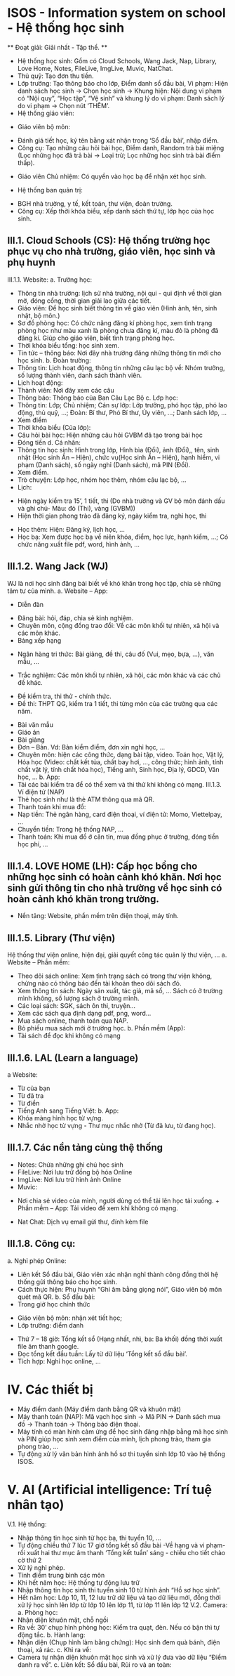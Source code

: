 # ISOS - Information system on school - Hệ thống học sinh
** Đoạt giải: Giải nhất - Tập thể. **
- Hệ thống học sinh: Gồm có Cloud Schools, Wang Jack, Nap, Library, Love Home, Notes, FileLive, ImgLive, Muvic, NatChat.
- Thủ quỹ: Tạo đơn thu tiền.
- Lớp trưởng: Tạo thông báo cho lớp, Điểm danh sổ đầu bài, Vi phạm: Hiện danh sách học sinh -> Chọn học sinh -> Khung hiện: Nội dung vi phạm có “Nội quy”, “Học tập”, “Vệ sinh” và khung lý do vi phạm: Danh sách lý do vi phạm -> Chọn nút ‘THÊM’.
- Hệ thống giáo viên:
+ Giáo viên bộ môn:
- Đánh giá tiết học, ký tên bằng xát nhận trong ‘Sổ đầu bài’, nhập điểm.
- Công cụ: Tạo những câu hỏi bài học, Điểm danh, Random trả bài miệng (Lọc những học đã trả bài -> Loại trừ; Lọc những học sinh trả bài điểm thấp).
+ Giáo viên Chủ nhiệm: Có quyền vào học bạ để nhận xét học sinh.
- Hệ thống ban quản trị: 
+ BGH nhà trường, y tế, kết toán, thư viện, đoàn trường.
+ Công cụ: Xếp thời khóa biểu, xếp danh sách thứ tự, lớp học của học sinh.
## III.1. Cloud Schools (CS): Hệ thống trường học phục vụ cho nhà trường, giáo viên, học sinh và phụ huynh
III.1.1. Website:
a. Trường học:
- Thông tin nhà trường: lịch sử nhà trường, nội qui - qui định về thời gian mở, đóng cổng, thời gian giải lao giữa các tiết.
- Giáo viên: Để học sinh biết thông tin về giáo viên (Hình ảnh, tên, sinh nhật, bộ môn.)
- Sơ đồ phòng học: Có chức năng đăng kí phòng học, xem tình trạng phòng học như màu xanh là phòng chưa đăng kí, màu đỏ là phòng đã đăng kí. Giúp cho giáo viên, biết tình trạng phòng học.
- Thời khóa biểu tổng: học sinh xem.
- Tin tức – thông báo: Nơi đây nhà trường đăng những thông tin mới cho học sinh.
b. Đoàn trường: 
- Thông tin: Lịch hoạt động, thông tin những câu lạc bộ về: Nhóm trưởng, số lượng thành viên, danh sách thành viên.
- Lịch hoạt động:
- Thành viên: Nơi đây xem các câu 
- Thông báo: Thông báo của Ban Câu Lạc Bộ
c. Lớp học: 
- Thông tin: Lớp; Chủ nhiệm; Cán sự lớp: Lớp trưởng, phó học tập, phó lao động, thủ quỹ, …; Đoàn: Bí thư, Phó Bí thư, Ủy viên, …; Danh sách lớp, …
- Xem điểm
- Thời khóa biểu (Của lớp):
- Câu hỏi bài học: Hiện những câu hỏi GVBM đã tạo trong bài học
- Đóng tiền
 d. Cá nhân:
- Thông tin học sinh: Hình trong lớp, Hình bìa (Đổi), ảnh (Đổi),, tên, sinh nhật (Học sinh Ẩn – Hiện), chức vụ(Học sinh Ẩn – Hiện), hạnh hiểm, vi phạm (Danh sách), số ngày nghỉ (Danh sách), mã PIN (Đổi).
- Xem điểm.
- Trò chuyện: Lớp học, nhóm học thêm, nhóm câu lạc bộ, …
- Lịch:
+ Hiện ngày kiểm tra 15’, 1 tiết, thi (Do nhà trường và GV bộ môn đánh dấu và ghi chú- Màu: đỏ (Thi), vàng (GVBM)) 
+ Hiện thời gian phong trào đã đăng ký, ngày kiểm tra, nghỉ học, thi
- Học thêm: Hiện: Đăng ký, lịch học, …
- Học bạ: Xem được học bạ về niên khóa, điểm, học lực, hạnh kiểm, …; Có chức năng xuất file pdf, word, hình ảnh, …
## III.1.2. Wang Jack (WJ) 
WJ là nơi học sinh đăng bài biết về khó khăn trong học tập, chia sẻ những tâm tư của mình.
a. Website – App:
* Diễn đàn
- Đăng bài: hỏi, đáp, chia sẻ kinh nghiệm.
- Chuyên môn, cộng đồng trao đổi: Về các môn khối tự nhiên, xã hội và các môn khác.
- Bảng xếp hạng
* Ngân hàng tri thức: Bài giảng, đề thi, câu đố (Vui, mẹo, bựa, …), văn mẫu, …
- Trắc nghiệm: Các môn khối tự nhiên, xã hội, các môn khác và các chủ đề khác.
+ Đề kiểm tra, thi thử - chính thức.
+ Đề thi: THPT QG, kiểm tra 1 tiết, thi từng môn của các trường qua các năm. 
- Bài văn mẫu
- Giáo án
- Bài giảng
- Đơn – Bản. Vd: Bản kiểm điểm, đơn xin nghỉ học, …
- Chuyên môn: hiện các công thức, dạng bài tập, video. Toán học, Vật lý, Hóa học (Video: chất kết tủa, chất bay hơi, …, công thức; hình ảnh, tính chất vật lý, tính chất hóa học), Tiếng anh, Sinh học, Địa lý, GDCD, Văn học, …
b. App:
- Tải các bài kiểm tra để có thể xem và thi thử khi không có mạng.
 III.1.3. Ví điện tử (NAP)
- Thẻ học sinh như là thẻ ATM thông qua mã QR.
- Thanh toán khi mua đồ:
- Nạp tiền: Thẻ ngân hàng, card điện thoại, ví điện tử: Momo, Viettelpay, ...
- Chuyển tiền: Trong hệ thống NAP, …
- Thanh toán: Khi mua đồ ở căn tin, mua đồng phục ở trường, đóng tiền học phí, …
## III.1.4. LOVE HOME (LH): Cấp học bổng cho những học sinh có hoàn cảnh khó khăn. Nơi học sinh gửi thông tin cho nhà trường về học sinh có hoàn cảnh khó khăn trong trường.
- Nền tảng: Website, phần mềm trên điện thoại, máy tính.
## III.1.5. Library (Thư viện)
Hệ thống thư viện online, hiện đại, giải quyết công tác quản lý thư viện, …
a. Website – Phần mềm:
- Theo dõi sách online: Xem tình trạng sách có trong thư viện không, chừng nào có thông báo đến tài khoản theo dõi sách đó.
- Xem thông tin sách: Ngày sản xuất, tác giả, mã số, … Sách có ở trường mình không, số lượng sách ở trường mình.
- Các loại sách: SGK, sách ôn thi, truyện…
- Xem các sách qua định dạng pdf, png, word…
- Mua sách online, thanh toán qua NAP.
- Bỏ phiếu mua sách mới ở trường học.
 b. Phần mềm (App):
- Tải sách để đọc khi không có mạng
## III.1.6. LAL (Learn a language)
a Website:
- Từ của bạn
- Từ đã tra
- Từ điển
- Tiếng Anh sang Tiếng Việt:
b. App:
- Khóa màng hình học từ vựng.
- Nhắc nhở học từ vựng - Thư mục nhắc nhở (Từ đã lưu, từ đang học).
## III.1.7. Các nền tảng cùng thệ thống
- Notes: Chứa những ghi chú học sinh
- FileLive: Nơi lưu trữ đồng bộ hóa Online
- ImgLive: Nơi lưu trữ hình ảnh Online
- Muvic: 
+ Nơi chia sẻ video của mình, người dùng có thể tải lên học tải xuống.
 		+ Phần mềm – App: Tải video để xem khi không có mạng.
- Nat Chat: Dịch vụ email gửi thư, đính kèm file
## III.1.8. Công cụ:
a. Nghỉ phép Online: 
- Liên kết Sổ đầu bài, Giáo viên xác nhận nghỉ thành công đồng thời hệ thống gửi thông báo cho học sinh.
- Cách thực hiện: Phụ huynh “Ghi âm bằng giọng nói”, Giáo viên bộ môn quét mã QR.
b. Sổ đầu bài:
- Trong giờ học chính thức
+ Giáo viên bộ môn: nhận xét tiết học;
+ Lớp trưởng: điểm danh
- Thứ 7 – 18 giờ: Tổng kết sổ (Hạng nhất, nhì, ba: Ba khối) đồng thời xuất file âm thanh google.
- Đọc tổng kết đầu tuần: Lấy từ dữ liệu ‘Tổng kết sổ đầu bài’.
- Tích hợp: Nghỉ học online, …
# IV. Các thiết bị
- Máy điểm danh (Máy điểm danh bằng QR và khuôn mặt)
- Máy thanh toán (NAP): Mã vạch học sinh -> Mã PIN -> Danh sách mua đồ -> Thanh toán -> Thông báo điện thoại.
- Máy tính có màn hình cảm ứng để học sinh đăng nhập bằng mã học sinh và PIN giúp học sinh xem điểm của mình, lịch phong trào, tham gia phong trào, ...
- Tự động xử lý văn bản hình ảnh hồ sơ thi tuyển sinh lớp 10 vào hệ thống ISOS.
# V. AI (Artificial intelligence: Trí tuệ nhân tạo)
V.1. Hệ thống:
- Nhập thông tin học sinh từ học bạ, thi tuyển 10, …
- Tự động chiều thứ 7 lúc 17 giờ tổng kết sổ đầu bài -Về hạng và vi phạm- rồi xuất hai thư mục âm thanh ‘Tổng kết tuần’ sáng - chiều cho tiết chào cờ thứ 2
- Xử lý nghỉ phép.
- Tính điểm trung bình các môn
- Khi hết năm học: Hệ thống tự động lưu trữ
- Nhập thông tin học sinh thi tuyển sinh 10 từ hình ảnh “Hồ sơ học sinh”.
- Hết năm học: Lớp 10, 11, 12 lưu trữ dữ liệu và tạo dữ liệu mới, đồng thời xử lý học sinh lên lớp từ lớp 10 lên lớp 11, từ lớp 11 lên lớp 12
V.2. Camera:
a. Phòng học:
- Nhận diện khuôn mặt, chỗ ngồi
- Ra về: 30’ chụp hình phòng học: Kiểm tra quạt, đèn. Nếu có bận thì tự động tắc.
b. Hành lang:
- Nhận diện (Chụp hình làm bằng chứng): Học sinh đem quà bánh, điện thoại, xả rác.
c. Khi ra về:
- Camera tự nhận diện khuôn mặt học sinh và xử lý đưa vào dữ liệu “Điểm danh ra về”.
c. Liên kết: Sổ đầu bài, Rủi ro và an toàn:
